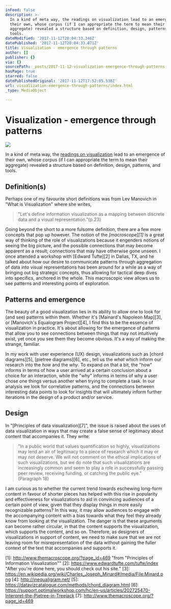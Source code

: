 ```yaml
---
inFeed: false
description: >-
  In a kind of meta way, the readings on visualization lead to an emergence of
  their own, whose corpus (if I can appropriate the term to mean their
  aggregate) revealed a structure based on definition, design, patterns, and
  tools.
dateModified: '2017-11-12T20:04:33.346Z'
datePublished: '2017-11-12T20:04:33.871Z'
title: Visualization - emergence through patterns
author: []
publisher: {}
via: {}
sourcePath: _posts/2017-11-12-visualization-emergence-through-patterns.md
hasPage: true
starred: false
datePublishedOriginal: '2017-11-12T17:52:05.538Z'
url: visualization-emergence-through-patterns/index.html
_type: MediaObject

---
```

# Visualization - emergence through patterns
![](https://the-grid-user-content.s3-us-west-2.amazonaws.com/b44b6317-225c-43e4-a0cd-5448ec408006.jpg)

In a kind of meta way, the [readings on visualization][0] lead to an emergence of their own, whose corpus (if I can appropriate the term to mean their aggregate) revealed a structure based on definition, design, patterns, and tools.

## Definition(s)

Perhaps one of my favourite short definitions was from Lev Manovich in "What is Visualization" where she writes,

> "Let's define information visualization as a mapping between discrete data and a visual representation."(p.23)

Going beyond the short to a more fulsome definition, there are a few more concepts that pop up however. The notion of the _[macroscope][1]_ is a great way of thinking of the role of visualizations because it engenders notions of seeing the big picture, and the possible connections that may become apparent as a result; connections that may have otherwise gone unseen. I once attended a workshop with [Edward Tufte][2] in Dallas, TX, and he talked about how our desire to communicate patterns through aggregation of data into visual representations has been around for a while as a way of bringing out big strategic concepts, thus allowing for tactical deep dives into specifics, anchored in the whole. This macroscopic view allows us to see patterns and interesting points of exploration.

## Patterns and emergence

The beauty of a good visualization lies in its ability to allow one to look for (and see) patterns within them. Whether it's [Mainard's Napoleon Map][3], or [Manovich's Equalogram Project][4], I find this to be the essence of visualization in practice. It's about allowing for the emergence of patterns that allow you to see connections between things that may not intuitively exist, yet once you see them they become obvious. It's a way of making the strange, familiar.

In my work with user experience (UX) design, visualizations such as [chord diagrams][5], [pietree diagrams][6], etc., tell us the _what_ which inform our research into the _how_ and the _why_. To expand on that a bit, the "how" informs in terms of how a user arrived at a certain conclusion about a choice for an interaction, while the "why" informs in terms of why a user chose one things versus another when trying to complete a task. In our analysis we look for correlative patterns, and the connections between interesting data points to look for insights that will ultimately inform further iterations in the design of a product and/or service.

## Design

In "[Principles of data visualization][7]", the issue is raised about the uses of data visualization in ways that may create a false sense of legitimacy about content that accompanies it. They write:

> "In a public world that values quantification so highly, visualizations may lend an air of legitimacy to a piece of research which it may or may not deserve. We will not comment on the ethical implications of such visualizations, but we do note that such visualizations are increasingly common and seem to play a role in successfully passing peer review, receiving funding, or catching the public eye." (Paragraph 18)

I am curious as to whether the current trend towards eschewing long-form content in favour of shorter pieces has helped with this rise in popularity and effectiveness for visualizations to aid in convincing audiences of a certain point of view, given that they display things in more easily recognizable patterns? In this way, it may allow audiences to engage with the accompanying content with a bias towards what they feel they already know from looking at the visualization. The danger is that these arguments can become rather circular, in that the content supports the visualization, which supports the content, and so on. Therefore, as designers of visualizations in support of content, we need to make sure that we are not leaving room for misrepresentation of the data without gaining the fuller context of the text that accompanies and supports it.

[0]: https://dhcu.ca/portfolio/visualization/ "List of readings from DHCU.ca"
[1]: http://www.themacroscope.org/?page_id=469 "from "Principles of Information Visualization""
[2]: https://www.edwardtufte.com/tufte/index "After you're done here, you should check out his site."
[3]: https://en.wikipedia.org/wiki/Charles_Joseph_Minard#/media/File:Minard.png
[4]: http://inequaligram.net/
[5]: https://datavizcatalogue.com/methods/chord_diagram.html
[6]: https://support.optimalworkshop.com/hc/en-us/articles/202725470-Interpret-the-Pietree-in-Treejack
[7]: http://www.themacroscope.org/?page_id=469
